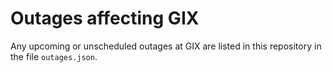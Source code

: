 # Outages affecting GIX

Any upcoming or unscheduled outages at GIX are listed in this repository in the file `outages.json`.